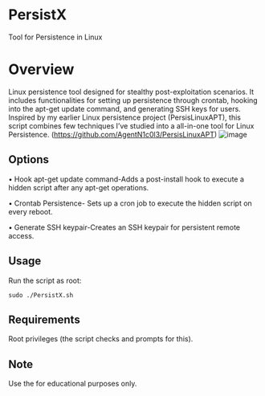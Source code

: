 # PersistX
Tool for Persistence in Linux

# Overview

Linux persistence tool designed for stealthy post-exploitation scenarios.
 It includes functionalities for setting up persistence through crontab, hooking into the apt-get update command, and generating SSH keys for users.
Inspired by my earlier Linux persistence project (PersisLinuxAPT), this script combines few techniques I’ve studied into a all-in-one tool for Linux Persistence. (https://github.com/AgentN1c0l3/PersisLinuxAPT)
![image](https://github.com/user-attachments/assets/8946dacd-b449-4f7f-bac1-1735a8ce5d3a)




## Options
 • Hook apt-get update command-Adds a post-install hook to execute a hidden script after any apt-get operations.

 • Crontab Persistence- Sets up a cron job to execute the hidden script on every reboot.

 • Generate SSH keypair-Creates an SSH keypair for persistent remote access.

## Usage
Run the script as root:

``sudo ./PersistX.sh``

## Requirements
Root privileges (the script checks and prompts for this).

## Note
Use the for educational purposes only.
